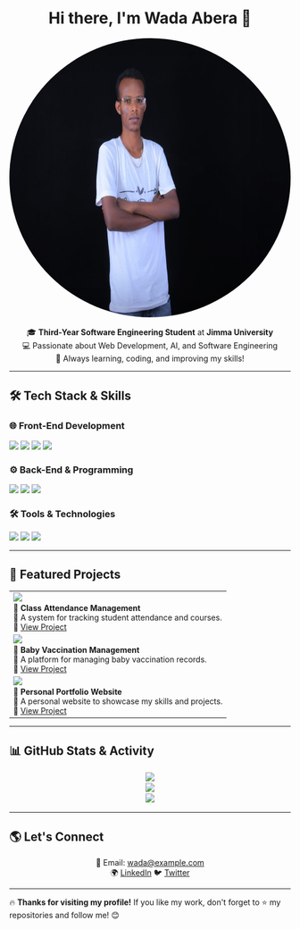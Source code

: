 <!-- Banner with Profile Image -->
<h1 align="center">Hi there, I'm <strong>Wada Abera</strong> 👋</h1>
<p align="center">
  <img src="https://github.com/Wadabera/myphoto/blob/main/wada%20img.jpg" width="500%" height="500" style="border-radius: 50%;">
</p>

<p align="center">
  🎓 <strong>Third-Year Software Engineering Student</strong> at <strong>Jimma University</strong> <br>
  💻 Passionate about Web Development, AI, and Software Engineering <br>
  🚀 Always learning, coding, and improving my skills! <br>
</p>

---

## 🛠️ **Tech Stack & Skills**

### 🌐 **Front-End Development**
<p>
  <img src="https://img.shields.io/badge/HTML5-%23E34F26.svg?style=for-the-badge&logo=html5&logoColor=white">
  <img src="https://img.shields.io/badge/CSS3-%231572B6.svg?style=for-the-badge&logo=css3&logoColor=white">
  <img src="https://img.shields.io/badge/JavaScript-%23F7DF1E.svg?style=for-the-badge&logo=javascript&logoColor=black">
  <img src="https://img.shields.io/badge/jQuery-%230769AD.svg?style=for-the-badge&logo=jquery&logoColor=white">
</p>

### ⚙️ **Back-End & Programming**
<p>
  <img src="https://img.shields.io/badge/C++-%2300599C.svg?style=for-the-badge&logo=c%2B%2B&logoColor=white">
  <img src="https://img.shields.io/badge/Java-%23007396.svg?style=for-the-badge&logo=java&logoColor=white">
  <img src="https://img.shields.io/badge/PHP-%23777BB4.svg?style=for-the-badge&logo=php&logoColor=white">
</p>

### 🛠 **Tools & Technologies**
<p>
  <img src="https://img.shields.io/badge/Git-%23F05032.svg?style=for-the-badge&logo=git&logoColor=white">
  <img src="https://img.shields.io/badge/GitHub-%23181717.svg?style=for-the-badge&logo=github&logoColor=white">
  <img src="https://img.shields.io/badge/VS%20Code-%23007ACC.svg?style=for-the-badge&logo=visualstudiocode&logoColor=white">
</p>

---

## 🚀 **Featured Projects**
<table>
  <tr>
    <td>
      <img src="https://img.shields.io/badge/-Project%201-blue?style=for-the-badge">
      <br>
      📂 <strong>Class Attendance Management</strong> <br>
      🎯 A system for tracking student attendance and courses.<br>
      🔗 <a href="https://github.com/yourusername/project1">View Project</a>
    </td>
  </tr>
  <tr>
    <td>
      <img src="https://img.shields.io/badge/-Project%202-blue?style=for-the-badge">
      <br>
      📂 <strong>Baby Vaccination Management</strong> <br>
      🎯 A platform for managing baby vaccination records.<br>
      🔗 <a href="https://github.com/yourusername/project2">View Project</a>
    </td>
  </tr>
  <tr>
    <td>
      <img src="https://img.shields.io/badge/-Project%203-blue?style=for-the-badge">
      <br>
      📂 <strong>Personal Portfolio Website</strong> <br>
      🎯 A personal website to showcase my skills and projects.<br>
      🔗 <a href="https://github.com/Wadabera/my-portfolio-">View Project</a>
    </td>
  </tr>
</table>

---

## 📊 **GitHub Stats & Activity**
<p align="center">
  <img src="https://github-readme-stats.vercel.app/api?username=yourusername&show_icons=true&count_private=true&theme=tokyonight">
  <br>
  <img src="https://github-readme-streak-stats.herokuapp.com/?user=yourusername&theme=tokyonight">
  <br>
  <img src="https://activity-graph.herokuapp.com/graph?username=yourusername&theme=react-dark">
</p>

---

## 🌎 **Let's Connect**
<p align="center">
  📧 Email: <a href="mailto:wada@example.com">wada@example.com</a> <br>
  🌍 <a href="https://www.linkedin.com/in/yourprofile">LinkedIn</a>  
  🐦 <a href="https://twitter.com/yourusername">Twitter</a>  
</p>

---

🔥 **Thanks for visiting my profile!** If you like my work, don't forget to ⭐ my repositories and follow me! 😊
